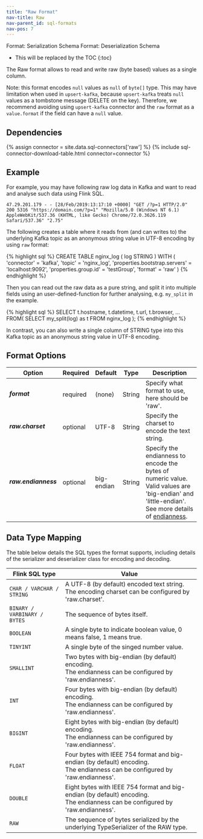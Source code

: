 ```yaml
---
title: "Raw Format"
nav-title: Raw
nav-parent_id: sql-formats
nav-pos: 7
---
```

<!--
Licensed to the Apache Software Foundation (ASF) under one
or more contributor license agreements.  See the NOTICE file
distributed with this work for additional information
regarding copyright ownership.  The ASF licenses this file
to you under the Apache License, Version 2.0 (the
"License"); you may not use this file except in compliance
with the License.  You may obtain a copy of the License at

  http://www.apache.org/licenses/LICENSE-2.0

Unless required by applicable law or agreed to in writing,
software distributed under the License is distributed on an
"AS IS" BASIS, WITHOUT WARRANTIES OR CONDITIONS OF ANY
KIND, either express or implied.  See the License for the
specific language governing permissions and limitations
under the License.
-->

<span class="label label-info">Format: Serialization Schema</span>
<span class="label label-info">Format: Deserialization Schema</span>

* This will be replaced by the TOC
{:toc}

The Raw format allows to read and write raw (byte based) values as a single column.

Note: this format encodes `null` values as `null` of `byte[]` type. This may have limitation when used in `upsert-kafka`, because `upsert-kafka` treats `null` values as a tombstone message (DELETE on the key). Therefore, we recommend avoiding using `upsert-kafka` connector and the `raw` format as a `value.format` if the field can have a `null` value.

Dependencies
------------

{% assign connector = site.data.sql-connectors['raw'] %} 
{% include sql-connector-download-table.html 
    connector=connector
%}

Example
----------------

For example, you may have following raw log data in Kafka and want to read and analyse such data using Flink SQL.

```
47.29.201.179 - - [28/Feb/2019:13:17:10 +0000] "GET /?p=1 HTTP/2.0" 200 5316 "https://domain.com/?p=1" "Mozilla/5.0 (Windows NT 6.1) AppleWebKit/537.36 (KHTML, like Gecko) Chrome/72.0.3626.119 Safari/537.36" "2.75"
```

The following creates a table where it reads from (and can writes to) the underlying Kafka topic as an anonymous string value in UTF-8 encoding by using `raw` format:

<div class="codetabs" markdown="1">
<div data-lang="SQL" markdown="1">
{% highlight sql %}
CREATE TABLE nginx_log (
  log STRING
) WITH (
  'connector' = 'kafka',
  'topic' = 'nginx_log',
  'properties.bootstrap.servers' = 'localhost:9092',
  'properties.group.id' = 'testGroup',
  'format' = 'raw'
)
{% endhighlight %}
</div>
</div>

Then you can read out the raw data as a pure string, and split it into multiple fields using an user-defined-function for further analysing, e.g. `my_split` in the example.

<div class="codetabs" markdown="1">
<div data-lang="SQL" markdown="1">
{% highlight sql %}
SELECT t.hostname, t.datetime, t.url, t.browser, ...
FROM(
  SELECT my_split(log) as t FROM nginx_log
);
{% endhighlight %}
</div>
</div>

In contrast, you can also write a single column of STRING type into this Kafka topic as an anonymous string value in UTF-8 encoding.

Format Options
----------------

<table class="table table-bordered">
    <thead>
      <tr>
        <th class="text-left" style="width: 25%">Option</th>
        <th class="text-center" style="width: 8%">Required</th>
        <th class="text-center" style="width: 7%">Default</th>
        <th class="text-center" style="width: 10%">Type</th>
        <th class="text-center" style="width: 50%">Description</th>
      </tr>
    </thead>
    <tbody>
    <tr>
      <td><h5>format</h5></td>
      <td>required</td>
      <td style="word-wrap: break-word;">(none)</td>
      <td>String</td>
      <td>Specify what format to use, here should be 'raw'.</td>
    </tr>
    <tr>
      <td><h5>raw.charset</h5></td>
      <td>optional</td>
      <td style="word-wrap: break-word;">UTF-8</td>
      <td>String</td>
      <td>Specify the charset to encode the text string.</td>
    </tr>
    <tr>
      <td><h5>raw.endianness</h5></td>
      <td>optional</td>
      <td style="word-wrap: break-word;">big-endian</td>
      <td>String</td>
      <td>Specify the endianness to encode the bytes of numeric value. Valid values are 'big-endian' and 'little-endian'.
      See more details of <a href="https://en.wikipedia.org/wiki/Endianness">endianness</a>.</td>
    </tr>
    </tbody>
</table>

Data Type Mapping
----------------

The table below details the SQL types the format supports, including details of the serializer and deserializer class for encoding and decoding.

<table class="table table-bordered">
    <thead>
      <tr>
        <th class="text-left">Flink SQL type</th>
        <th class="text-left">Value</th>
      </tr>
    </thead>
    <tbody>
    <tr>
      <td><code>CHAR / VARCHAR / STRING</code></td>
      <td>A UTF-8 (by default) encoded text string.<br>
       The encoding charset can be configured by 'raw.charset'.</td>
    </tr>
    <tr>
      <td><code>BINARY / VARBINARY / BYTES</code></td>
      <td>The sequence of bytes itself.</td>
    </tr>
    <tr>
      <td><code>BOOLEAN</code></td>
      <td>A single byte to indicate boolean value, 0 means false, 1 means true.</td>
    </tr>
    <tr>
      <td><code>TINYINT</code></td>
      <td>A single byte of the singed number value.</td>
    </tr>
    <tr>
      <td><code>SMALLINT</code></td>
      <td>Two bytes with big-endian (by default) encoding.<br>
       The endianness can be configured by 'raw.endianness'.</td>
    </tr>
    <tr>
      <td><code>INT</code></td>
      <td>Four bytes with big-endian (by default) encoding.<br>
       The endianness can be configured by 'raw.endianness'.</td>
    </tr>
    <tr>
      <td><code>BIGINT</code></td>
      <td>Eight bytes with big-endian (by default) encoding.<br>
       The endianness can be configured by 'raw.endianness'.</td>
    </tr>
    <tr>
      <td><code>FLOAT</code></td>
      <td>Four bytes with IEEE 754 format and big-endian (by default) encoding.<br>
       The endianness can be configured by 'raw.endianness'.</td>
    </tr>
    <tr>
      <td><code>DOUBLE</code></td>
      <td>Eight bytes with IEEE 754 format and big-endian (by default) encoding.<br>
       The endianness can be configured by 'raw.endianness'.</td>
    </tr>
    <tr>
      <td><code>RAW</code></td>
      <td>The sequence of bytes serialized by the underlying TypeSerializer of the RAW type.</td>
    </tr>
    </tbody>
</table>

